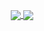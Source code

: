 <p align="center">
    <a href="https://github.com/garyellow">
        <img align="center" src="https://github-readme-stats.vercel.app/api?username=garyellow&show_icons=true&theme=vue-dark&include_all_commits=true&count_private=true&line_height=20" />
    </a>
    <a href="https://github.com/garyellow">
        <img align="center" src="https://github-readme-stats.anuraghazra1.vercel.app/api/top-langs/?username=garyellow&layout=compact&theme=vue-dark&langs_count=6&card_width=450" />
    </a>
</p>
